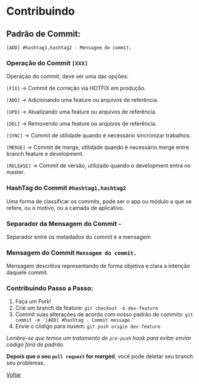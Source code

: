 # Contribuindo

## Padrão de Commit:

`[ADD] #hashtag1,hashtag2 - Mensagem do commit.`


### Operação do Commit `[XXX]`

Operação do commit, deve ser uma das opções:
 

`[FIX]` -> Commit de correção via HOTFIX em produção.

`[ADD]` -> Adicionando uma feature ou arquivos de referência.

`[UPD]` -> Atualizando uma feature ou arquivos de referência.

`[DEL]` -> Removendo uma feature ou arquivos de referência.

`[SYNC]` -> Commit de utilidade quando é necessário sincronizar trabalhos.

`[MERGE]` -> Commit de merge, utilidade quando é necessário merge entre branch feature e development.

`[RELEASE]` -> Commit de versão, utilizado quando o development entra no master.
 
### HashTag do Commit `#hashtag1,hashtag2`
Uma forma de classificar os commits, pode ser o app ou módulo a que se refere, ou o motivo, ou a camada de aplicativo.

### Separador da Mensagem do Commit ` - `
Separador entre os metadados do commit e a mensagem

### Mensagem do Commit `Mensagem do commit.`
Mensagem descritiva representando de forma objetiva e clara a intenção daquele commit.


### Contribuindo Passo a Passo:

1. Faça um Fork!
2. Crie um branch de feature: `git checkout -b dev-feature`
3. Commit suas alterações de acordo com nosso padrão de commits: `git commit -m '[ADD] #hashtag - Commit message.'`
4. Envie o código para nuvem: `git push origin dev-feature`

*Lembre-se que temos um tratamento de `pre-push` hook para evitar enviar código fora de padrão.*

**Depois que o seu `pull request` for merged**, você pode deletar seu branch seu problemas.  
  
[Voltar](https://github.com/Acelera/rc-crud)  

